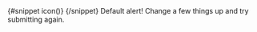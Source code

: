 <Alert border>
  {#snippet icon()}
    <InfoCircleSolid class="h-5 w-5" />
  {/snippet}
  <span class="font-medium">Default alert!</span>
  Change a few things up and try submitting again.
</Alert>